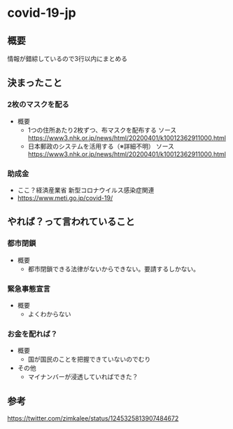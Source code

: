 # covid-19-jp

## 概要

情報が錯綜しているので3行以内にまとめる

## 決まったこと

### 2枚のマスクを配る

* 概要
  * 1つの住所あたり2枚ずつ、布マスクを配布する ソース https://www3.nhk.or.jp/news/html/20200401/k10012362911000.html
  * 日本郵政のシステムを活用する（※詳細不明） ソース https://www3.nhk.or.jp/news/html/20200401/k10012362911000.html

### 助成金

* ここ？経済産業省 新型コロナウイルス感染症関連
 * https://www.meti.go.jp/covid-19/

## やれば？って言われていること

### 都市閉鎖

* 概要
  * 都市閉鎖できる法律がないからできない。要請するしかない。

### 緊急事態宣言

* 概要
  * よくわからない

### お金を配れば？

* 概要
  * 国が国民のことを把握できていないのでむり
* その他
  * マイナンバーが浸透していればできた？

## 参考

https://twitter.com/zimkalee/status/1245325813907484672
